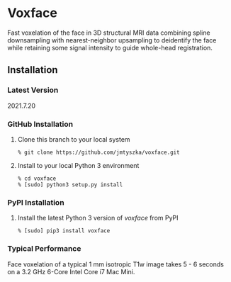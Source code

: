# Voxface

Fast voxelation of the face in 3D structural MRI data combining spline downsampling with nearest-neighbor upsampling to
deidentify the face while retaining some signal intensity to guide whole-head registration.

## Installation

### Latest Version
2021.7.20

### GitHub Installation

1. Clone this branch to your local system
   ```
   % git clone https://github.com/jmtyszka/voxface.git
   ```
2. Install to your local Python 3 environment
   ```
   % cd voxface
   % [sudo] python3 setup.py install
   ```
   
### PyPI Installation

1. Install the latest Python 3 version of *voxface* from PyPI
    ```
    % [sudo] pip3 install voxface
    ```

### Typical Performance
Face voxelation of a typical 1 mm isotropic T1w image takes 5 - 6 seconds on a 3.2 GHz 6-Core Intel Core i7 Mac Mini.
